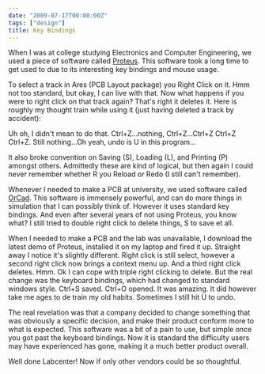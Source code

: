 ```yaml
---
date: "2009-07-17T00:00:00Z"
tags: ["design"]
title: Key Bindings
---
```


When I was at college studying Electronics and Computer Engineering, we used a piece of software called [Proteus][1].  This software took a long time to get used to due to its interesting key bindings and mouse usage.

To select a track in Ares (PCB Layout package) you Right Click on it. Hmm not too standard, but okay, I can live with that.  Now what happens if you were to right click on that track again? That's right it deletes it. Here is roughly my thought train while using it (just having deleted a track by accident):

Uh oh, I didn't mean to do that. Ctrl+Z...nothing, Ctrl+Z...Ctrl+Z Ctrl+Z Ctrl+Z. Still nothing...Oh yeah, undo is U in this program...

It also broke convention on Saving (S), Loading (L), and Printing (P) amongst others.  Admittedly these are kind of logical, but then again I could never remember whether R you Reload or Redo (I still can't remember).

Whenever I needed to make a PCB at university, we used software called [OrCad][2].  This software is immensely powerful, and can do more things in simulation that I can possibly think of.  However it uses standard key bindings.  And even after several years of not using Proteus, you know what? I still tried to double right click to delete things, S to save et all.

When I needed to make a PCB and the lab was unavailable, I download the latest demo of Proteus, installed it on my laptop and fired it up. Straight away I notice it's slightly different.  Right click is still select, however a second right click now brings a context menu up.  And a third right click deletes. Hmm. Ok I can cope with triple right clicking to delete.  But the real change was the keyboard bindings, which had changed to standard windows style. Ctrl+S saved. Ctrl+O opened.  It was amazing. It did however take me ages to de train my old habits. Sometimes I still hit U to undo.

The real revelation was that a company decided to change something that was obviously a specific decision, and make their product conform more to what is expected.  This software was a bit of a pain to use, but simple once you got past the keyboard bindings.  Now it is standard the difficulty users may have experienced has gone, making it a much better product overall.

Well done Labcenter! Now if only other vendors could be so thoughtful.

[1]: http://www.labcenter.co.uk/products/pcb_overview.cfm
[2]: http://www.cadence.com/orcad/